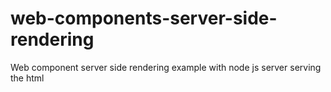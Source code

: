 # web-components-server-side-rendering
Web component server side rendering example with node js server serving the html
